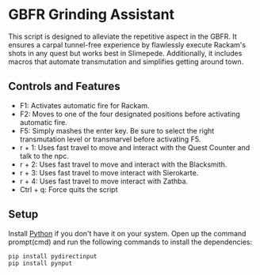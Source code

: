 # GBFR Grinding Assistant

This script is designed to alleviate the repetitive aspect in the GBFR. It ensures a carpal tunnel-free experience by flawlessly execute Rackam's shots in any quest but works best in Slimepede. Additionally, it includes macros that automate transmutation and simplifies getting around town.

## Controls and Features

- F1: Activates automatic fire for Rackam.
- F2: Moves to one of the four designated positions before activating automatic fire.
- F5: Simply mashes the enter key. Be sure to select the right transmutation level or transmarvel before activating F5.
- r + 1: Uses fast travel to move and interact with the Quest Counter and talk to the npc.
- r + 2: Uses fast travel to move and interact with the Blacksmith.
- r + 3: Uses fast travel to move interact with Sierokarte.
- r + 4: Uses fast travel to move interact with Zathba.
- Ctrl + q: Force quits the script

## Setup

Install [Python] if you don't have it on your system.
Open up the command prompt(cmd) and run the following commands to install the dependencies:
```sh
pip install pydirectinput
pip install pynput
```

[Python]: <https://www.python.org/downloads>